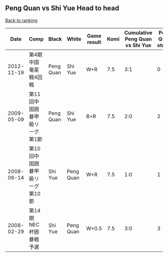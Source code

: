 ## Peng Quan vs Shi Yue Head to head

[Back to ranking](../../index.md)




| **Date** | **Comp** | **Black** | **White** | **Game result** | **Komi** | **Cumulative Peng Quan vs Shi Yue** | **Peng Quan streak** | **Shi Yue streak** | 
| --- | --- | --- | --- | --- | --- | --- | --- | --- |
| 2012-11-19 | 第4期中国竜星戦4回戦 | Peng Quan | Shi Yue | W+R | 7.5 | 3:1 | 0 | 1 | 
| 2009-05-09 | 第11回中国囲碁甲級リーグ第1節 | Peng Quan | Shi Yue | B+R | 7.5 | 2:0 | 2 | 0 | 
| 2008-06-14 | 第10回中国囲碁甲級リーグ第10節 | Shi Yue | Peng Quan | W+R | 7.5 | 1:0 | 1 | 0 | 
| 2008-02-29 | 第14期NEC杯囲碁戦予選 | Shi Yue | Peng Quan | W+0.5 | 7.5 | 3:0 | 3 | 0 |





